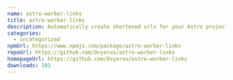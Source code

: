```yaml
---
name: astro-worker-links
title: astro-worker-links
description: Automatically create shortened urls for your Astro project via worker-links
categories:
  - uncategorized
npmUrl: https://www.npmjs.com/package/astro-worker-links
repoUrl: https://github.com/Ovyerus/astro-worker-links
homepageUrl: https://github.com/Ovyerus/astro-worker-links
downloads: 103
---
```

